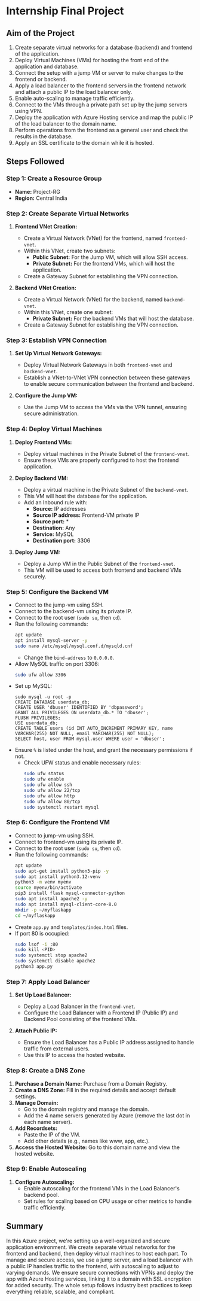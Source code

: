 # Internship Final Project

## Aim of the Project
1. Create separate virtual networks for a database (backend) and frontend of the application.
2. Deploy Virtual Machines (VMs) for hosting the front end of the application and database.
3. Connect the setup with a jump VM or server to make changes to the frontend or backend.
4. Apply a load balancer to the frontend servers in the frontend network and attach a public IP to the load balancer only.
5. Enable auto-scaling to manage traffic efficiently.
6. Connect to the VMs through a private path set up by the jump servers using VPN.
7. Deploy the application with Azure Hosting service and map the public IP of the load balancer to the domain name.
8. Perform operations from the frontend as a general user and check the results in the database.
9. Apply an SSL certificate to the domain while it is hosted.

## Steps Followed

### Step 1: Create a Resource Group

- **Name:** Project-RG
- **Region:** Central India

### Step 2: Create Separate Virtual Networks

1. **Frontend VNet Creation:**
    - Create a Virtual Network (VNet) for the frontend, named `frontend-vnet`.
    - Within this VNet, create two subnets:
        - **Public Subnet:** For the Jump VM, which will allow SSH access.
        - **Private Subnet:** For the frontend VMs, which will host the application.
    - Create a Gateway Subnet for establishing the VPN connection.

2. **Backend VNet Creation:**
    - Create a Virtual Network (VNet) for the backend, named `backend-vnet`.
    - Within this VNet, create one subnet:
        - **Private Subnet:** For the backend VMs that will host the database.
    - Create a Gateway Subnet for establishing the VPN connection.

### Step 3: Establish VPN Connection

1. **Set Up Virtual Network Gateways:**
    - Deploy Virtual Network Gateways in both `frontend-vnet` and `backend-vnet`.
    - Establish a VNet-to-VNet VPN connection between these gateways to enable secure communication between the frontend and backend.

2. **Configure the Jump VM:**
    - Use the Jump VM to access the VMs via the VPN tunnel, ensuring secure administration.

### Step 4: Deploy Virtual Machines

1. **Deploy Frontend VMs:**
    - Deploy virtual machines in the Private Subnet of the `frontend-vnet`.
    - Ensure these VMs are properly configured to host the frontend application.

2. **Deploy Backend VM:**
    - Deploy a virtual machine in the Private Subnet of the `backend-vnet`.
    - This VM will host the database for the application.
    - Add an Inbound rule with:
        - **Source:** IP addresses
        - **Source IP address:** Frontend-VM private IP
        - **Source port:** *
        - **Destination:** Any
        - **Service:** MySQL
        - **Destination port:** 3306

3. **Deploy Jump VM:**
    - Deploy a Jump VM in the Public Subnet of the `frontend-vnet`.
    - This VM will be used to access both frontend and backend VMs securely.

### Step 5: Configure the Backend VM
    
  - Connect to the jump-vm using SSH.
  - Connect to the backend-vm using its private IP.
  - Connect to the root user (`sudo su`, then `cd`).
  - Run the following commands:
      ```bash
      apt update
      apt install mysql-server -y
      sudo nano /etc/mysql/mysql.conf.d/mysqld.cnf
      ```
    - Change the `bind-address` to `0.0.0.0`.
  - Allow MySQL traffic on port 3306:
      ```bash
      sudo ufw allow 3306
      ```
  - Set up MySQL:
      ```mysql
      sudo mysql -u root -p
      CREATE DATABASE userdata_db;
      CREATE USER 'dbuser' IDENTIFIED BY 'dbpassword';
      GRANT ALL PRIVILEGES ON userdata_db.* TO 'dbuser';
      FLUSH PRIVILEGES;
      USE userdata_db;
      CREATE TABLE users (id INT AUTO_INCREMENT PRIMARY KEY, name VARCHAR(255) NOT NULL, email VARCHAR(255) NOT NULL);
      SELECT host, user FROM mysql.user WHERE user = 'dbuser';
      ```
  - Ensure `%` is listed under the host, and grant the necessary permissions if not.
    - Check UFW status and enable necessary rules:
      ```bash
      sudo ufw status
      sudo ufw enable
      sudo ufw allow ssh
      sudo ufw allow 22/tcp
      sudo ufw allow http
      sudo ufw allow 80/tcp
      sudo systemctl restart mysql
      ```

### Step 6: Configure the Frontend VM

  - Connect to jump-vm using SSH.
  - Connect to frontend-vm using its private IP.
  - Connect to the root user (`sudo su`, then `cd`).
  - Run the following commands:
      ```bash
      apt update
      sudo apt-get install python3-pip -y
      sudo apt install python3.12-venv
      python3 -m venv myenv
      source myenv/bin/activate
      pip3 install flask mysql-connector-python
      sudo apt install apache2 -y
      sudo apt install mysql-client-core-8.0
      mkdir -p ~/myflaskapp
      cd ~/myflaskapp
      ```
  - Create `app.py` and `templates/index.html` files.
  - If port 80 is occupied:
      ```bash
      sudo lsof -i :80
      sudo kill <PID>
      sudo systemctl stop apache2
      sudo systemctl disable apache2
      python3 app.py
      ```

### Step 7: Apply Load Balancer

1. **Set Up Load Balancer:**
    - Deploy a Load Balancer in the `frontend-vnet`.
    - Configure the Load Balancer with a Frontend IP (Public IP) and Backend Pool consisting of the frontend VMs.

2. **Attach Public IP:**
    - Ensure the Load Balancer has a Public IP address assigned to handle traffic from external users.
    - Use this IP to access the hosted website.

### Step 8: Create a DNS Zone

1. **Purchase a Domain Name:** Purchase from a Domain Registry.
2. **Create a DNS Zone:** Fill in the required details and accept default settings.
3. **Manage Domain:**
    - Go to the domain registry and manage the domain.
    - Add the 4 name servers generated by Azure (remove the last dot in each name server).
4. **Add Recordsets:**
    - Paste the IP of the VM.
    - Add other details (e.g., names like www, app, etc.).
5. **Access the Hosted Website:** Go to this domain name and view the hosted website.

### Step 9: Enable Autoscaling

1. **Configure Autoscaling:**
    - Enable autoscaling for the frontend VMs in the Load Balancer's backend pool.
    - Set rules for scaling based on CPU usage or other metrics to handle traffic efficiently.

## Summary

In this Azure project, we're setting up a well-organized and secure application environment. We create separate virtual networks for the frontend and backend, then deploy virtual machines to host each part. To manage and secure access, we use a jump server, and a load balancer with a public IP handles traffic to the frontend, with autoscaling to adjust to varying demands. We ensure secure connections with VPNs and deploy the app with Azure Hosting services, linking it to a domain with SSL encryption for added security. The whole setup follows industry best practices to keep everything reliable, scalable, and compliant.
